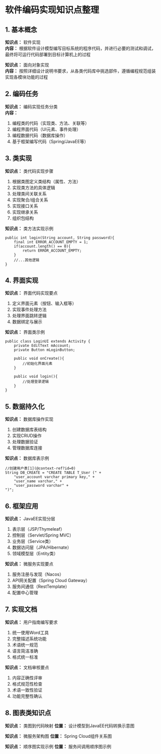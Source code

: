 # 软件编码实现知识点整理

## 1. 基本概念
**知识点：** 软件实现  
**内容：** 
根据软件设计模型编写目标系统的程序代码，并进行必要的测试和调试，最终将可运行代码部署到目标计算机上的过程

**知识点：** 面向对象实现  
**内容：**
按照详细设计说明书要求，从各类代码库中挑选部件，遵循编程规范组装实现各模块功能的过程

## 2. 编码任务
**知识点：** 编码实现任务分类  
**内容：**
1. 编程类的代码（实现类、方法、关联等）
2. 编程界面代码（UI元素、事件处理）
3. 编程数据代码（数据库操作）
4. 基于框架编写代码（Spring/JavaEE等）

## 3. 类实现
**知识点：** 类代码实现步骤  

1. 根据类图定义类结构（属性、方法）
2. 实现类方法的具体逻辑
3. 处理类间关联关系
4. 实现聚合/组合关系
5. 实现接口关系
6. 实现继承关系
7. 组织包结构

**知识点：** 类方法实现示例  

```
public int login(String account, String password){
    final int ERROR_ACCOUNT_EMPTY = 1;
    if(account.length() == 0){
        return ERROR_ACCOUNT_EMPTY;
    }
    //...其他逻辑
}
```

## 4. 界面实现

**知识点：** 界面代码实现要点

1. 定义界面元素（按钮、输入框等）
2. 实现事件处理方法
3. 处理界面跳转逻辑
4. 数据绑定与展示

**知识点：** 界面类示例

```
public class LoginUI extends Activity {
    private EditText mAccount;
    private Button mLoginButton;
    
    public void onCreate(){
        //初始化界面元素
    }
    
    public void login(){
        //处理登录逻辑
    }
}
```

## 5. 数据持久化

**知识点：** 数据库操作实现

1. 创建数据库表结构
2. 实现CRUD操作
3. 处理数据验证
4. 管理数据库连接

**知识点：** 数据库表示例

```
//创建用户表[1](@context-ref?id=0)
String DB_CREATE = "CREATE TABLE T_User (" +
    "user_account varchar primary key," +
    "user_name varchar," +
    "user_password varchar" + 
")";
```

## 6. 框架应用

**知识点：** JavaEE实现分层

1. 表示层（JSP/Thymeleaf）
2. 控制层（Servlet/Spring MVC）
3. 业务层（Service类）
4. 数据访问层（JPA/Hibernate）
5. 领域模型层（Entity类）

**知识点：** 微服务实现要点

1. 服务注册与发现（Nacos）
2. API网关配置（Spring Cloud Gateway）
3. 服务间通信（RestTemplate）
4. 配置中心管理

## 7. 实现文档

**知识点：** 用户指南编写要求

1. 统一使用Word工具
2. 完整描述系统功能
3. 术语统一规范
4. 语言简洁准确
5. 格式统一标准

**知识点：** 文档审核要点

1. 内容正确性评审
2. 格式规范性检查
3. 术语一致性验证
4. 功能完整性确认

## 8. 图表类知识点

**知识点：** 类图到代码映射
 **位置：** 设计模型到JavaEE代码转换示意图

**知识点：** 微服务架构图
 **位置：** Spring Cloud组件关系图

**知识点：** 顺序图实现示例
 **位置：** 服务间调用顺序图示例

